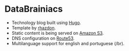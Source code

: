 # DataBrainiacs

- Technology blog built using [Hugo](https://gohugo.io/). 
- Template by [rhazdon](https://github.com/rhazdon).
- Static content is being served on [Amazon S3](https://aws.amazon.com/s3/). 
- DNS configuration on [Route53](https://aws.amazon.com/route53/).
- Multilanguage support for english and portuguese (/br).
